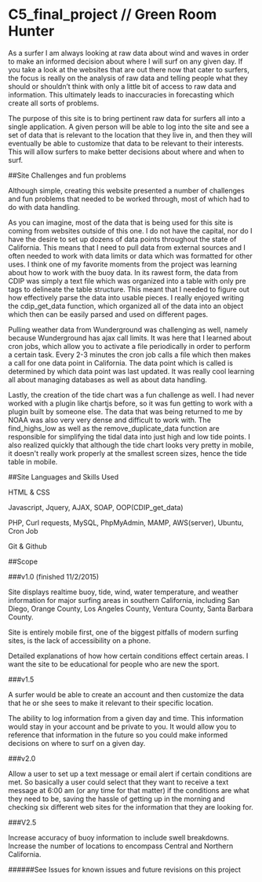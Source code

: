 # C5_final_project // Green Room Hunter
As a surfer I am always looking at raw data about wind and waves in order to make an informed decision about where I will surf on any given day. If you take a look at the websites that are out there now that cater to surfers, the focus is really on the analysis of raw data and telling people what they should or shouldn’t think with only a little bit of access to raw data and information. This ultimately leads to inaccuracies in forecasting which create all sorts of problems.

The purpose of this site is to bring pertinent raw data for surfers all into a single application. A given person will be able to log into the site and see a set of data that is relevant to the location that they live in, and then they will eventually be able to customize that data to be relevant to their interests. This will allow surfers to make better decisions about where and when to surf.

##Site Challenges and fun problems

Although simple, creating this website presented a number of challenges and fun problems that needed to be worked through, most of which had to do with data handling.

As you can imagine, most of the data that is being used for this site is coming from websites outside of this one. I do not have the capital, nor do I have the desire to set up dozens
of data points throughout the state of California. This means that I need to pull data from external sources and I often needed to work with data limits or data which was formatted for other
uses. I think one of my favorite moments from the project was learning about how to work with the buoy data. In its rawest form, the data from CDIP was simply a text file which was organized
into a table with only pre tags to delineate the table structure. This meant that I needed to figure out how effectively parse the data into usable pieces. I really enjoyed writing the
cdip_get_data function, which organized all of the data into an object which then can be easily parsed and used on different pages.

Pulling weather data from Wunderground was challenging as well, namely because Wunderground has ajax call limits. It was here that I learned about cron jobs, which allow you to activate a
file periodically in order to perform a certain task. Every 2-3 minutes the cron job calls a file which then makes a call for one data point in California. The data point which is called
is determined by which data point was last updated. It was really cool learning all about managing databases as well as about data handling.

Lastly, the creation of the tide chart was a fun challenge as well. I had never worked with a plugin like chartjs before, so it was fun getting to work with a plugin built by someone else.
The data that was being returned to me by NOAA was also very very dense and difficult to work with. The find_highs_low as well as the remove_duplicate_data function are responsible for
simplifying the tidal data into just high and low tide points. I also realized quickly that although the tide chart looks very pretty in mobile, it doesn't really work properly at the
smallest screen sizes, hence the tide table in mobile.


##Site Languages and Skills Used

HTML & CSS

Javascript, Jquery, AJAX, SOAP, OOP(CDIP_get_data)

PHP, Curl requests, MySQL, PhpMyAdmin, MAMP, AWS(server), Ubuntu, Cron Job

Git & Github


##Scope

###v1.0 (finished 11/2/2015)

Site displays realtime buoy, tide, wind, water temperature,  and weather information for major surfing areas in southern California, including San Diego, Orange County, Los Angeles County, Ventura County, Santa Barbara County.

Site is entirely mobile first, one of the biggest pitfalls of modern surfing sites, is the lack of accessibility on a phone.

Detailed explanations of how how certain conditions effect certain areas. I want the site to be educational for people who are new the sport.

###v1.5

A surfer would be able to create an account and then customize the data that he or she sees to make it relevant to their specific location.

The ability to log information from a given day and time. This information would stay in your account and be private to you. It would allow you to reference that information in the future so you could make informed decisions on where to surf on a given day.

###v2.0

Allow a user to set up a text message or email alert if certain conditions are met. So basically a user could select that they want to receive a text message at 6:00 am (or any time for that matter) if the conditions are what they need to be, saving the hassle of getting up in the morning and checking six different web sites for the information that they are looking for.

###V2.5

Increase accuracy of buoy information to include swell breakdowns. Increase the number of locations to encompass Central and Northern California.

######See Issues for known issues and future revisions on this project
